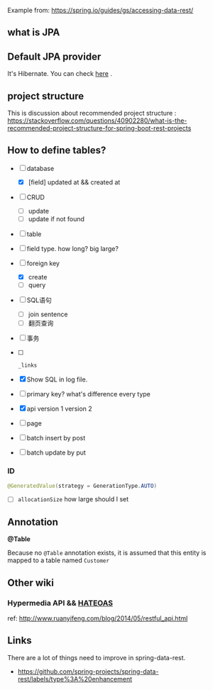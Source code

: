 Example from: https://spring.io/guides/gs/accessing-data-rest/


## what is JPA

## Default JPA provider

It's Hibernate. You can check [here](./src/main/resources/application.yaml) .

## project structure

This is discussion about recommended project
structure : https://stackoverflow.com/questions/40902280/what-is-the-recommended-project-structure-for-spring-boot-rest-projects


## How to define tables? 

- [ ] database

  - [x] [field] updated at && created at

- [ ] CRUD

  - [ ] update
  - [ ] update if not found

- [ ] table

- [ ] field type. how long? big large?

- [ ] foreign key

  - [x] create
  - [ ] query

- [ ] SQL语句

  - [ ] join sentence
  - [ ] 翻页查询

- [ ] 事务

- [ ] ```
  _links
  ```

- [x] Show SQL in log file.

- [ ] primary key? what's difference every type

- [x] api version 1 version 2

- [ ] page

- [ ] batch insert by post

- [ ] batch update by put

### ID

```java
@GeneratedValue(strategy = GenerationType.AUTO)
```

- [ ] `allocationSize` how large should I set

## Annotation

**@Table**

Because no `@Table` annotation exists, it is assumed that this entity is mapped to a table named `Customer`

## Other wiki

### Hypermedia API && [HATEOAS](http://en.wikipedia.org/wiki/HATEOAS)

ref: http://www.ruanyifeng.com/blog/2014/05/restful_api.html

## Links

There are a lot of things need to improve in spring-data-rest.

- https://github.com/spring-projects/spring-data-rest/labels/type%3A%20enhancement